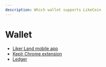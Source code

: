 ```yaml
---
description: Which wallet supports LikeCoin
---
```


# Wallet

* [Liker Land mobile app](like-pay.md)
* [Keplr Chrome extension](keplr.md)
* [Ledger](hardware-wallet.md)

